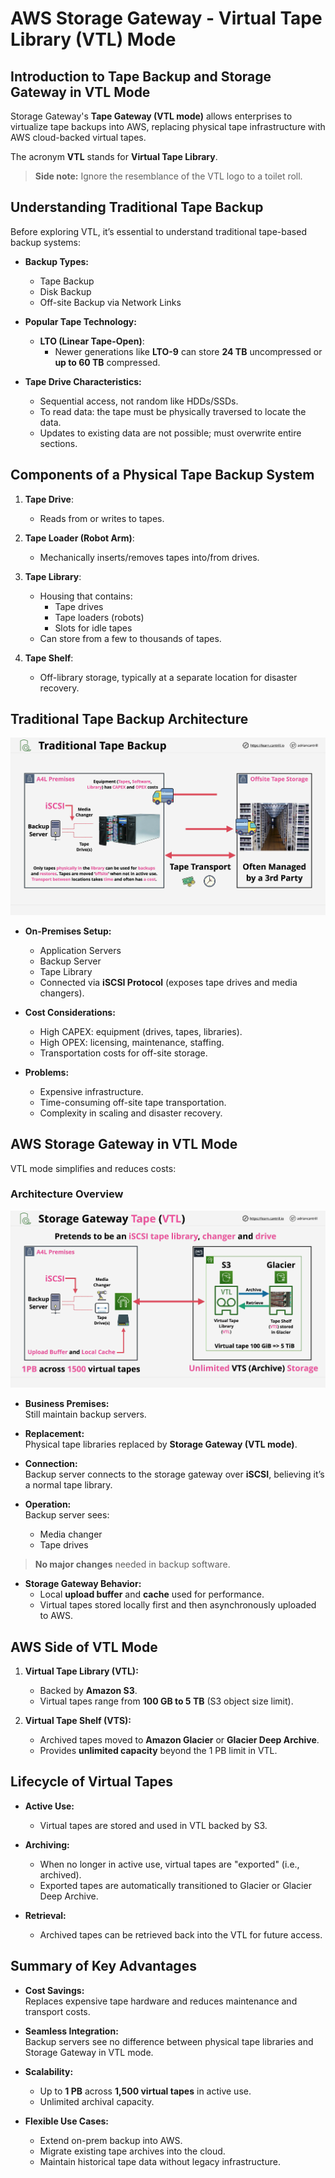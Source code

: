 # AWS Storage Gateway - Virtual Tape Library (VTL) Mode

## Introduction to Tape Backup and Storage Gateway in VTL Mode

Storage Gateway's **Tape Gateway (VTL mode)** allows enterprises to virtualize tape backups into AWS, replacing physical tape infrastructure with AWS cloud-backed virtual tapes.

The acronym **VTL** stands for **Virtual Tape Library**.

> **Side note:** Ignore the resemblance of the VTL logo to a toilet roll.

## Understanding Traditional Tape Backup

Before exploring VTL, it’s essential to understand traditional tape-based backup systems:

- **Backup Types:**

  - Tape Backup
  - Disk Backup
  - Off-site Backup via Network Links

- **Popular Tape Technology:**

  - **LTO (Linear Tape-Open)**:
    - Newer generations like **LTO-9** can store **24 TB** uncompressed or **up to 60 TB** compressed.

- **Tape Drive Characteristics:**
  - Sequential access, not random like HDDs/SSDs.
  - To read data: the tape must be physically traversed to locate the data.
  - Updates to existing data are not possible; must overwrite entire sections.

## Components of a Physical Tape Backup System

1. **Tape Drive**:

   - Reads from or writes to tapes.

2. **Tape Loader (Robot Arm)**:

   - Mechanically inserts/removes tapes into/from drives.

3. **Tape Library**:

   - Housing that contains:
     - Tape drives
     - Tape loaders (robots)
     - Slots for idle tapes
   - Can store from a few to thousands of tapes.

4. **Tape Shelf**:
   - Off-library storage, typically at a separate location for disaster recovery.

## Traditional Tape Backup Architecture

![alt text](./Images/image-25.png)

- **On-Premises Setup:**

  - Application Servers
  - Backup Server
  - Tape Library
  - Connected via **iSCSI Protocol** (exposes tape drives and media changers).

- **Cost Considerations:**

  - High CAPEX: equipment (drives, tapes, libraries).
  - High OPEX: licensing, maintenance, staffing.
  - Transportation costs for off-site storage.

- **Problems:**
  - Expensive infrastructure.
  - Time-consuming off-site tape transportation.
  - Complexity in scaling and disaster recovery.

## AWS Storage Gateway in VTL Mode

VTL mode simplifies and reduces costs:

### Architecture Overview

![alt text](./Images/image-26.png)

- **Business Premises:**  
  Still maintain backup servers.

- **Replacement:**  
  Physical tape libraries replaced by **Storage Gateway (VTL mode)**.

- **Connection:**  
  Backup server connects to the storage gateway over **iSCSI**, believing it’s a normal tape library.

- **Operation:**  
  Backup server sees:
  - Media changer
  - Tape drives

> **No major changes** needed in backup software.

- **Storage Gateway Behavior:**
  - Local **upload buffer** and **cache** used for performance.
  - Virtual tapes stored locally first and then asynchronously uploaded to AWS.

## AWS Side of VTL Mode

1. **Virtual Tape Library (VTL):**

   - Backed by **Amazon S3**.
   - Virtual tapes range from **100 GB to 5 TB** (S3 object size limit).

2. **Virtual Tape Shelf (VTS):**
   - Archived tapes moved to **Amazon Glacier** or **Glacier Deep Archive**.
   - Provides **unlimited capacity** beyond the 1 PB limit in VTL.

## Lifecycle of Virtual Tapes

- **Active Use:**

  - Virtual tapes are stored and used in VTL backed by S3.

- **Archiving:**

  - When no longer in active use, virtual tapes are "exported" (i.e., archived).
  - Exported tapes are automatically transitioned to Glacier or Glacier Deep Archive.

- **Retrieval:**
  - Archived tapes can be retrieved back into the VTL for future access.

## Summary of Key Advantages

- **Cost Savings:**  
  Replaces expensive tape hardware and reduces maintenance and transport costs.

- **Seamless Integration:**  
  Backup servers see no difference between physical tape libraries and Storage Gateway in VTL mode.

- **Scalability:**

  - Up to **1 PB** across **1,500 virtual tapes** in active use.
  - Unlimited archival capacity.

- **Flexible Use Cases:**
  - Extend on-prem backup into AWS.
  - Migrate existing tape archives into the cloud.
  - Maintain historical tape data without legacy infrastructure.

